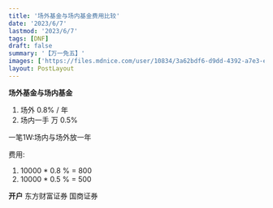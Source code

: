 ```yaml
---
title: '场外基金与场内基金费用比较'
date: '2023/6/7'
lastmod: '2023/6/7'
tags: [DNF]
draft: false
summary: '【万一免五】'
images: ['https://files.mdnice.com/user/10834/3a62bdf6-d9dd-4392-a7e3-ed34c9a02ddf.png']
layout: PostLayout
---
```


**场外基金与场内基金**  
1. 场外 0.8% / 年
2. 场内一手 万 0.5%

一笔1W:场内与场外放一年

费用:
1. 10000 * 0.8 % = 800
2. 10000 * 0.5 % = 500


**开户**
东方财富证券  国商证券

